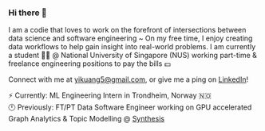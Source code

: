 ### Hi there 👋

I am a codie that loves to work on the forefront of intersections between data science and software engineering ~ 
On my free time, I enjoy creating data workflows to help gain insight into real-world problems. 
I am currently a student 🧑‍🎓 @ National University of Singapore (NUS) working part-time & freelance engineering positions to pay the bills 💵

Connect with me at yikuang5@gmail.com, or give me a ping on [LinkedIn](https://www.linkedin.com/in/lohyikuang/)!

⚡ Currently: ML Engineering Intern in Trondheim, Norway 🇳🇴\
🕛 Previously: FT/PT Data Software Engineer working on GPU accelerated Graph Analytics & Topic Modelling @ [Synthesis](https://home.synthesis.partners/)
